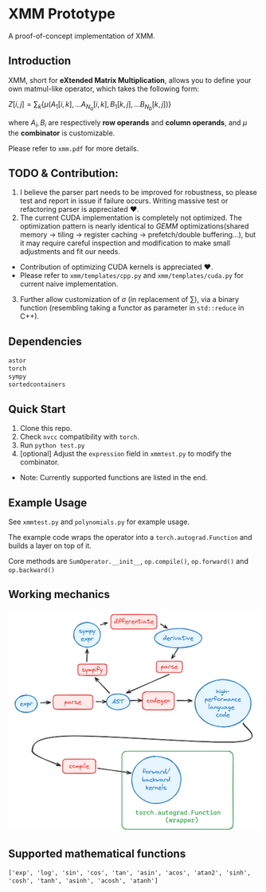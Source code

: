 # XMM Prototype

A proof-of-concept implementation of XMM.

## Introduction

XMM, short for **eXtended Matrix Multiplication**, allows you to define your own matmul-like operator, which takes the following form: 

$Z[i,j]=\sum_k\{\mu(A_1[i,k],\dots A_{N_a}[i,k],B_1[k,j],\dots B_{N_b}[k,j])\}$

where $A_i, B_i$ are respectively **row operands** and **column operands**, and $\mu$ the **combinator** is customizable. 

Please refer to `xmm.pdf` for more details.


## TODO & Contribution:
1. I believe the parser part needs to be improved for robustness, so please test and report in issue if failure occurs. Writing massive test or refactoring parser is appreciated :heart:.
2. The current CUDA implementation is completely not optimized. The optimization pattern is nearly identical to *GEMM* optimizations(shared memory -> tiling -> register caching -> prefetch/double buffering...), but it may require careful inspection and modification to make small adjustments and fit our needs. 
- Contribution of optimizing CUDA kernels is appreciated :heart:. 
- Please refer to `xmm/templates/cpp.py` and `xmm/templates/cuda.py` for current naive implementation.
3. Further allow customization of $\sigma$ (in replacement of $\sum$), via a binary function (resembling taking a functor as parameter in `std::reduce` in C++).



## Dependencies

```text
astor
torch
sympy
sortedcontainers
```


## Quick Start

1. Clone this repo.
2. Check `nvcc` compatibility with `torch`.
3. Run `python test.py`
4. [optional] Adjust the `expression` field in `xmmtest.py` to modify the combinator.
- Note: Currently supported functions are listed in the end.


## Example Usage 

See `xmmtest.py` and `polynomials.py` for example usage. 

The example code wraps the operator into a `torch.autograd.Function` and builds a layer on top of it.

Core methods are `SumOperator.__init__`, `op.compile()`, `op.forward()` and `op.backward()`


## Working mechanics
![mechanics](mechanics.png)


## Supported mathematical functions

```text
['exp', 'log', 'sin', 'cos', 'tan', 'asin', 'acos', 'atan2', 'sinh', 'cosh', 'tanh', 'asinh', 'acosh', 'atanh']
```

